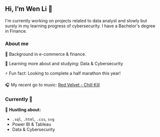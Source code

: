 ## Hi, I’m Wen Li 👋
I'm currently working on projects related to data analyst and slowly but surely in my learning progress of cybersecurity. I have a Bachelor's degree in Finance.


### About me
👀 Background in e-commerce & finance.

🌱 Learning more about and studying: Data & Cybersecurity

⚡ Fun fact: Looking to complete a half marathon this year!

🎧 My recent go to music: <a href="https://www.youtube.com/watch?v=xlyrt5eAtKI&ab_channel=SMTOWN">Red Velvet - Chill Kill</a>



### Currently 🍵

💬 **Hustling about:**
- `.sql`, `.html`, `.css`, `svg`
- Power BI & Tableau
- Data & Cybersecurity


<!---
wenliinfocus/wenliinfocus is a ✨ special ✨ repository because its `README.md` (this file) appears on your GitHub profile.
You can click the Preview link to take a look at your changes.
--->
